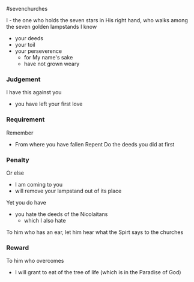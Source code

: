 #sevenchurches 

I - the one who holds the seven stars in His right hand, who walks among the seven golden lampstands
I know
- your deeds
- your toil
- your perseverence
	- for My name's sake
	- have not grown weary

### Judgement

I have this against you
- you have left your first love

### Requirement
Remember
- From where you have fallen
Repent
Do the deeds you did at first
### Penalty
Or else
- I am coming to you
- will remove your lampstand out of its place

Yet you do have
- you hate the deeds of the Nicolaitans
	- which I also hate

To him who has an ear, let him hear what the Spirt says to the churches
### Reward
To him who overcomes
- I will grant to eat of the tree of life (which is in the Paradise of God)
